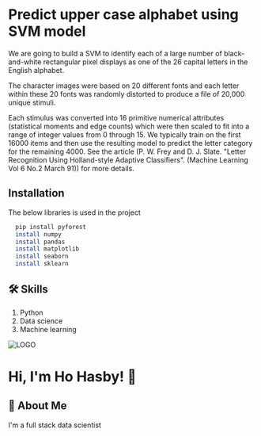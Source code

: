 
# Predict upper case alphabet  using SVM model

We are going to build a SVM to identify each of a large number of black-and-white rectangular pixel displays as one of the 26 capital letters in the English alphabet.

The character images were based on 20 different fonts and each letter within these 20 fonts was randomly distorted to produce a file of 20,000 unique stimuli.

Each stimulus was converted into 16 primitive numerical attributes (statistical moments and edge counts) which were then scaled to fit into a range of integer values from 0 through 15. We typically train on the first 16000 items and then use the resulting model to predict the letter category for the remaining 4000. See the article (P. W. Frey and D. J. Slate. "Letter Recognition Using Holland-style Adaptive Classifiers". (Machine Learning Vol 6 No.2 March 91)) for more details.


## Installation

The below libraries is used in the project

```bash
  pip install pyforest
  install numpy
  install pandas
  install matplotlib
  install seaborn
  install sklearn
```
    
## 🛠 Skills
1. Python
2. Data science
3. Machine learning



![LOGO](https://github-readme-stats.vercel.app/api?username=HoHasby&&show_icons=true&title_color=ffffff&icon_color=bb2acf&text_color=daf7dc&bg_color=151515)
# Hi, I'm Ho Hasby! 👋


## 🚀 About Me
I'm a full stack data scientist

